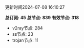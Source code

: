 更新时间2024-07-08 16:10:27

**总订阅: 45**
**总节点: 839**
**有效节点: 318**
- v2ray节点: 284
- ss节点: 23
- trojan节点: 11
